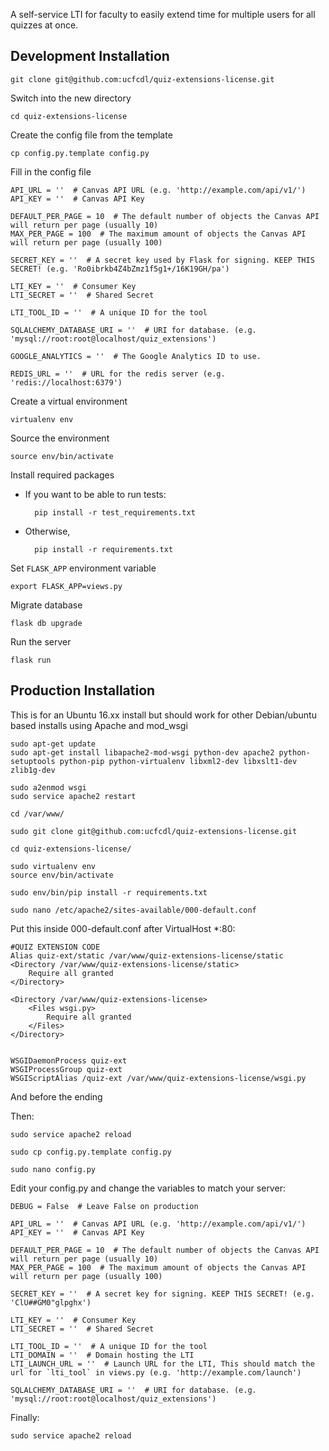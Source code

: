 A self-service LTI for faculty to easily extend time for multiple users for all quizzes at once.

Development Installation
------------

	git clone git@github.com:ucfcdl/quiz-extensions-license.git

Switch into the new directory

	cd quiz-extensions-license

Create the config file from the template

	cp config.py.template config.py

Fill in the config file

	API_URL = ''  # Canvas API URL (e.g. 'http://example.com/api/v1/')
	API_KEY = ''  # Canvas API Key

	DEFAULT_PER_PAGE = 10  # The default number of objects the Canvas API will return per page (usually 10)
	MAX_PER_PAGE = 100  # The maximum amount of objects the Canvas API will return per page (usually 100)

	SECRET_KEY = ''  # A secret key used by Flask for signing. KEEP THIS SECRET! (e.g. 'Ro0ibrkb4Z4bZmz1f5g1+/16K19GH/pa')

	LTI_KEY = ''  # Consumer Key
	LTI_SECRET = ''  # Shared Secret

	LTI_TOOL_ID = ''  # A unique ID for the tool

	SQLALCHEMY_DATABASE_URI = ''  # URI for database. (e.g. 'mysql://root:root@localhost/quiz_extensions')

	GOOGLE_ANALYTICS = ''  # The Google Analytics ID to use.

	REDIS_URL = ''  # URL for the redis server (e.g. 'redis://localhost:6379')


Create a virtual environment

	virtualenv env

Source the environment

	source env/bin/activate

Install required packages

- If you want to be able to run tests:

		pip install -r test_requirements.txt

- Otherwise,

		pip install -r requirements.txt

Set `FLASK_APP` environment variable

	export FLASK_APP=views.py

Migrate database

	flask db upgrade

Run the server

	flask run
	
Production Installation
------------

This is for an Ubuntu 16.xx install but should work for other Debian/ubuntu based installs using Apache and mod_wsgi

	sudo apt-get update
	sudo apt-get install libapache2-mod-wsgi python-dev apache2 python-setuptools python-pip python-virtualenv libxml2-dev libxslt1-dev zlib1g-dev

	sudo a2enmod wsgi 
	sudo service apache2 restart

	cd /var/www/

	sudo git clone git@github.com:ucfcdl/quiz-extensions-license.git

	cd quiz-extensions-license/

	sudo virtualenv env
	source env/bin/activate

	sudo env/bin/pip install -r requirements.txt 

	sudo nano /etc/apache2/sites-available/000-default.conf
	
Put this inside 000-default.conf after VirtualHost *:80:

	#QUIZ EXTENSION CODE
	Alias quiz-ext/static /var/www/quiz-extensions-license/static
	<Directory /var/www/quiz-extensions-license/static>
		Require all granted
	</Directory>
	
	<Directory /var/www/quiz-extensions-license>
		<Files wsgi.py>
		    Require all granted
		</Files>
	</Directory>
	
	
	WSGIDaemonProcess quiz-ext 
	WSGIProcessGroup quiz-ext
	WSGIScriptAlias /quiz-ext /var/www/quiz-extensions-license/wsgi.py

And before the ending </VirtualHost>

Then:

	sudo service apache2 reload

	sudo cp config.py.template config.py

	sudo nano config.py

Edit your config.py and change the variables to match your server:

	DEBUG = False  # Leave False on production

	API_URL = ''  # Canvas API URL (e.g. 'http://example.com/api/v1/')
	API_KEY = ''  # Canvas API Key

	DEFAULT_PER_PAGE = 10  # The default number of objects the Canvas API will return per page (usually 10)
	MAX_PER_PAGE = 100  # The maximum amount of objects the Canvas API will return per page (usually 100)

	SECRET_KEY = ''  # A secret key for signing. KEEP THIS SECRET! (e.g. 'ClU##GM0"glpghx')

	LTI_KEY = ''  # Consumer Key
	LTI_SECRET = ''  # Shared Secret

	LTI_TOOL_ID = ''  # A unique ID for the tool
	LTI_DOMAIN = ''  # Domain hosting the LTI
	LTI_LAUNCH_URL = ''  # Launch URL for the LTI, This should match the url for `lti_tool` in views.py (e.g. 'http://example.com/launch')

	SQLALCHEMY_DATABASE_URI = ''  # URI for database. (e.g. 'mysql://root:root@localhost/quiz_extensions')

Finally:
	
	sudo service apache2 reload
	
